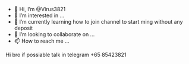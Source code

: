 - 👋 Hi, I’m @Virus3821
- 👀 I’m interested in ...
- 🌱 I’m currently learning how to join channel to start ming without any deposit
- 💞️ I’m looking to collaborate on ...
- 📫 How to reach me ...

<!---
Virus3821/Virus3821 is a ✨ special ✨ repository because its `README.md` (this file) appears on your GitHub profile.
You can click the Preview link to take a look at your changes.
--->

Hi bro if possiable talk in telegram +65 85423821
